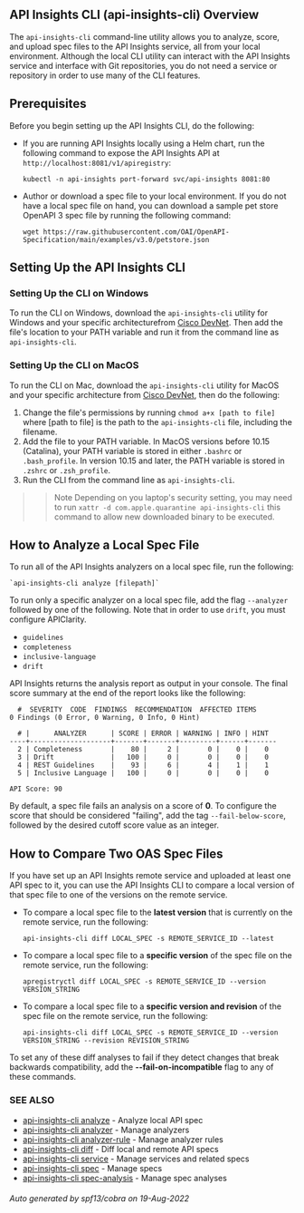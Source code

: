 ## API Insights CLI (api-insights-cli) Overview

The `api-insights-cli` command-line utility allows you to analyze, score, and upload spec files to the API Insights service, all from your local environment. Although the local CLI utility can interact with the API Insights service and interface with Git repositories, you do not need a service or repository in order to use many of the CLI features.

## Prerequisites

Before you begin setting up the API Insights CLI, do the following:

* If you are running API Insights locally using a Helm chart, run the following command to expose the API Insights API at `http://localhost:8081/v1/apiregistry`:

  ```shell
  kubectl -n api-insights port-forward svc/api-insights 8081:80
  ```

* Author or download a spec file to your local environment. If you do not have a local spec file on hand, you can download a sample pet store OpenAPI 3 spec file by running the following command:

  ```shell
  wget https://raw.githubusercontent.com/OAI/OpenAPI-Specification/main/examples/v3.0/petstore.json
  ```

## Setting Up the API Insights CLI

### Setting Up the CLI on Windows

To run the CLI on Windows, download the `api-insights-cli` utility for Windows and your specific architecturefrom [Cisco DevNet](https://github.com/cisco-developer/api-insights/releases). Then add the file's location to your PATH variable and run it from the command line as `api-insights-cli`.

### Setting Up the CLI on MacOS

To run the CLI on Mac, download the `api-insights-cli` utility for MacOS and your specific architecture from [Cisco DevNet](https://github.com/cisco-developer/api-insights/releases), then do the following:

1. Change the file's permissions by running `chmod a+x [path to file]` where [path to file] is the path to the `api-insights-cli` file, including the filename.
1. Add the file to your PATH variable. In MacOS versions before 10.15 (Catalina), your PATH variable is stored in either `.bashrc` or `.bash_profile`. In version 10.15 and later, the PATH variable is stored in `.zshrc` or `.zsh_profile`.
1. Run the CLI from the command line as `api-insights-cli`.
>> Note Depending on you laptop's security setting, you may need to run ```xattr -d com.apple.quarantine api-insights-cli``` this command to allow new downloaded binary to be executed. 
   

## How to Analyze a Local Spec File

To run all of the API Insights analyzers on a local spec file, run the following:

```shell
`api-insights-cli analyze [filepath]`
```

To run only a specific analyzer on a local spec file, add the flag `--analyzer` followed by one of the following. Note that in order to use `drift`, you must configure APIClarity.

* `guidelines`
* `completeness`
* `inclusive-language`
* `drift`

API Insights returns the analysis report as output in your console. The final score summary at the end of the report looks like the following:

```shell
  #  SEVERITY  CODE  FINDINGS  RECOMMENDATION  AFFECTED ITEMS
0 Findings (0 Error, 0 Warning, 0 Info, 0 Hint)

  # |      ANALYZER      | SCORE | ERROR | WARNING | INFO | HINT
----+--------------------+-------+-------+---------+------+-------
  2 | Completeness       |    80 |     2 |       0 |    0 |    0
  3 | Drift              |   100 |     0 |       0 |    0 |    0
  4 | REST Guidelines    |    93 |     6 |       4 |    1 |    1
  5 | Inclusive Language |   100 |     0 |       0 |    0 |    0

API Score: 90
```

By default, a spec file fails an analysis on a score of **0**. To configure the score that should be considered "failing", add the tag `--fail-below-score`, followed by the desired cutoff score value as an integer.

## How to Compare Two OAS Spec Files

If you have set up an API Insights remote service and uploaded at least one API spec to it, you can use the API Insights CLI to compare a local version of that spec file to one of the versions on the remote service.

* To compare a local spec file to the **latest version** that is currently on the remote service, run the following:

  ```shell
  api-insights-cli diff LOCAL_SPEC -s REMOTE_SERVICE_ID --latest
  ```

* To compare a local spec file to a **specific version** of the spec file on the remote service, run the following:

  ```shell
  apregistryctl diff LOCAL_SPEC -s REMOTE_SERVICE_ID --version VERSION_STRING
  ```

* To compare a local spec file to a **specific version and revision** of the spec file on the remote service, run the following:

  ```shell
  api-insights-cli diff LOCAL_SPEC -s REMOTE_SERVICE_ID --version VERSION_STRING --revision REVISION_STRING
  ```

To set any of these diff analyses to fail if they detect changes that break backwards compatibility, add the **--fail-on-incompatible** flag to any of these commands.

### SEE ALSO

* [api-insights-cli analyze](api-insights-cli_analyze.md)	 - Analyze local API spec
* [api-insights-cli analyzer](api-insights-cli_analyzer.md)	 - Manage analyzers
* [api-insights-cli analyzer-rule](api-insights-cli_analyzer-rule.md)	 - Manage analyzer rules
* [api-insights-cli diff](api-insights-cli_diff.md)	 - Diff local and remote API specs
* [api-insights-cli service](api-insights-cli_service.md)	 - Manage services and related specs
* [api-insights-cli spec](api-insights-cli_spec.md)	 - Manage specs
* [api-insights-cli spec-analysis](api-insights-cli_spec-analysis.md)	 - Manage spec analyses

###### Auto generated by spf13/cobra on 19-Aug-2022
